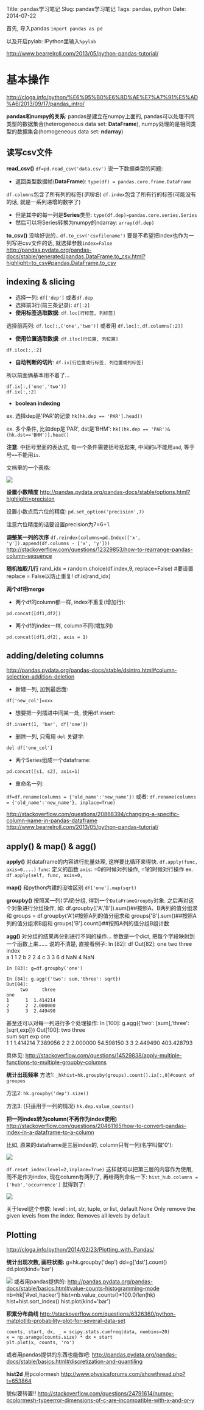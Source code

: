 Title: pandas学习笔记
Slug: pandas学习笔记
Tags: pandas, python
Date: 2014-07-22


首先, 导入pandas
``import pandas as pd``

以及开启pylab: IPython里输入``%pylab``

<http://www.bearrelroll.com/2013/05/python-pandas-tutorial/>

基本操作
====

<http://cloga.info/python/%E6%95%B0%E6%8D%AE%E7%A7%91%E5%AD%A6/2013/09/17/pandas_intro/>

**pandas和numpy的关系**: pandas是建立在numpy上面的, pandas可以处理不同类型的数据集合(heterogeneous data set: **DataFrame**), numpy处理的是相同类型的数据集合(homogeneous data set: **ndarray**)

读写csv文件
-------
**read_csv()**
``df=pd.read_csv('data.csv')``
说一下数据类型的问题: 

* 返回类型数据帧(**DataFrame**): ``type(df) = pandas.core.frame.DataFrame``

``df.columns``包含了所有列的标签(*字段名*)
``df.index``包含了所有行的标签(可能没有的话, 就是一系列递增的数字了)

* 但是其中的每一列是**Series**类型: ``type(df.dep)=pandas.core.series.Series``
* 然后可以将Series转换为numpy的ndarray: ``array(df.dep)``


**to_csv()**
没啥好说的..
``df.to_csv('csvfilename')``
要是不希望把index也作为一列写进csv文件的话, 就选择参数``index=False``
<http://pandas.pydata.org/pandas-docs/stable/generated/pandas.DataFrame.to_csv.html?highlight=to_csv#pandas.DataFrame.to_csv>

indexing & slicing
------------------

* 选择一列: ``df['dep']`` 或者``df.dep``
* 选择前3行(前三条记录): ``df[:2]`` 
* **使用标签选取数据**: ``df.loc[行标签, 列标签]``

选择前两列:
``df.loc[:,('one','two')]``
或者用
``df.loc[:,df.columns[:2]]``


* **使用位置选取数据**: ``df.iloc[行位置, 列位置]``

``df.iloc[:,:2]``


* **自动判断的切片**: ``df.ix[行位置或行标签, 列位置或列标签]``

所以前面俩基本用不着了...

	df.ix[:,('one','two')]
	df.ix[:,:2]


* **boolean indexing**

ex. 选择dep是'PAR'的记录
``hk[hk.dep == 'PAR'].head()``

ex. 多个条件, 比如dep是'PAR', dst是'BHM':
``hk[(hk.dep == 'PAR')&(hk.dst=='BHM')].head()``

**注意**: 中括号里面的表达式, 每一个条件需要括号括起来, 中间的``&``不能用``and``, 等于号``==``不能用``is``.

文档里的一个表格:

![](_images/./pandas%E5%AD%A6%E4%B9%A0%E7%AC%94%E8%AE%B0/pasted_image001.png)

**设置小数精度**
<http://pandas.pydata.org/pandas-docs/stable/options.html?highlight=precision>

设置小数点后六位的精度: 
``pd.set_option('precision',7)``

注意六位精度的话要设置precision为7=6+1.

**调整某一列的次序**
``df.reindex(columns=pd.Index(['x', 'y']).append(df.columns - ['x', 'y']))``
<http://stackoverflow.com/questions/12329853/how-to-rearrange-pandas-column-sequence>

**随机抽取几行**
	rand_idx = random.choice(df.index,9, replace=False) #要设置replace = False以防止重复!
	df.ix[rand_idx]


**两个df相merge**

* 两个df的column都一样, index不重复(增加行):

``pd.concat([df1,df2])``

* 两个df的index一样, column不同(增加列)

``pd.concat([df1,df2], axis = 1)``

adding/deleting columns
-----------------------

<http://pandas.pydata.org/pandas-docs/stable/dsintro.html#column-selection-addition-deletion>

* 新建一列, 加到最后面:

``df['new_col']=xxx``


* 想要把一列插进中间某一处, 使用df.insert:

``df.insert(1, 'bar', df['one'])``


* 删除一列, 只需用 ``del`` 关键字:

``del df['one_col']``


* 两个Series组成一个dataframe:

``pd.concat([s1, s2], axis=1)``


* 重命名一列:


``df=df.rename(columns = {'old_name':'new_name'})``
或者:
``df.rename(columns = {'old_name':'new_name'}, inplace=True)``

<http://stackoverflow.com/questions/20868394/changing-a-specific-column-name-in-pandas-dataframe>
<http://www.bearrelroll.com/2013/05/python-pandas-tutorial/>

apply() & map() & agg()
-----------------------

**apply()**
对dataframe的内容进行批量处理, 这样要比循环来得快. 
``df.apply(func, axis=0,...)``
``func``: 定义的函数
``axis``: =0的时候对列操作, =1的时候对行操作
ex.
``df.apply(self, func, axis=0,``

**map()**
和python内建的没啥区别
``df['one'].map(sqrt)``

**groupby()**
按照某一列(*字段*)分组, 得到一个``DataFrameGroupBy``对象. 之后再对这个对象进行分组操作, 如:
	df.groupby(['A','B']).sum()##按照A、B两列的值分组求和
	groups = df.groupby('A')#按照A列的值分组求和
	groups['B'].sum()##按照A列的值分组求B组和
	groups['B'].count()##按照A列的值分组B组计数


**agg()**
对分组的结果再分别进行不同的操作... 参数是一个dict, 把每个字段映射到一个函数上来...... 说的不清楚, 直接看例子: 
	In [82]: df
	Out[82]: 
		   one  two  three
	index                 
	a        1    1      2
	b        2    2      4
	c        3    3      6
	d      NaN    4    NaN
	
	In [83]: g=df.groupby('one')
	
	In [84]: g.agg({'two': sum,'three': sqrt})
	Out[84]: 
		 two     three
	one               
	1      1  1.414214
	2      2  2.000000
	3      3  2.449490


甚至还可以对每一列进行多个处理操作:
	In [100]: g.agg({'two': [sum],'three': [sqrt,exp]})
	Out[100]: 
		 two     three            
		 sum      sqrt         exp
	one                           
	1      1  1.414214    7.389056
	2      2  2.000000   54.598150
	3      3  2.449490  403.428793


具体见: <http://stackoverflow.com/questions/14529838/apply-multiple-functions-to-multiple-groupby-columns>

**统计出现频率**
方法1: 
``_hkhist=hk.groupby(groups).count().ix[:,0]#count of groupes`` 

方法2:
``hk.groupby('dep').size()``

方法3:
(只适用于一列的情况)
``hk.dep.value_counts()``


**把一列index转为column(不再作为index使用)**
<http://stackoverflow.com/questions/20461165/how-to-convert-pandas-index-in-a-dataframe-to-a-column>

比如, 原来的dataframe是三层index的, column只有一列(名字叫做'0'):

![](_images/./pandas%E5%AD%A6%E4%B9%A0%E7%AC%94%E8%AE%B0/pasted_image002.png)

``df.reset_index(level=2,inplace=True)``
这样就可以把第三层的内容作为使用, 而不是作为index, 现在column有两列了, 再给两列命名一下:
``hist_hub.columns = ['hub','occurrence']``
就得到了:

![](_images/./pandas%E5%AD%A6%E4%B9%A0%E7%AC%94%E8%AE%B0/pasted_image003.png)

关于level这个参数:
level : int, str, tuple, or list, default None
Only remove the given levels from the index. Removes all levels by default

Plotting
--------

<http://cloga.info/python/2014/02/23/Plotting_with_Pandas/>


**统计出现次数, 画柱状图:**
	g=hk.groupby('dep')
	dd=g['dst'].count()
	dd.plot(kind='bar')

![](_images/./pandas%E5%AD%A6%E4%B9%A0%E7%AC%94%E8%AE%B0/pasted_image.png)
或者用pandas提供的:
<http://pandas.pydata.org/pandas-docs/stable/basics.html#value-counts-histogramming-mode>
nb=hk['#vol_hacker']
hist=nb.value_counts()*100.0/len(hk)
hist=hist.sort_index()
hist.plot(kind='bar')


**积累分布曲线**
<http://stackoverflow.com/questions/6326360/python-matplotlib-probability-plot-for-several-data-set>

	counts, start, dx, _ = scipy.stats.cumfreq(data, numbins=20)
	x = np.arange(counts.size) * dx + start
	plt.plot(x, counts, 'ro')

或者用pandas提供的东西也能做吧:
<http://pandas.pydata.org/pandas-docs/stable/basics.html#discretization-and-quantiling>

**hist2d**
用pcolormesh
<http://www.physicsforums.com/showthread.php?t=653864>

貌似要转置!!
<http://stackoverflow.com/questions/24791614/numpy-pcolormesh-typeerror-dimensions-of-c-are-incompatible-with-x-and-or-y>
